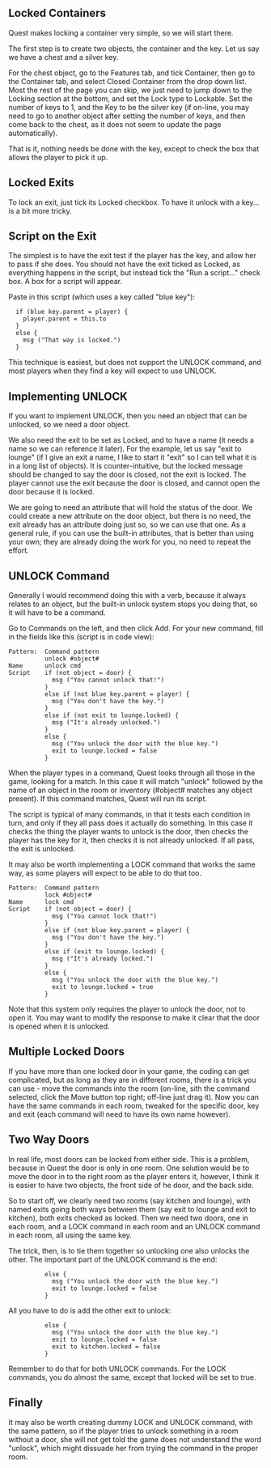 ## Locked Containers

Quest makes locking a container very simple, so we will start there.

The first step is to create two objects, the container and the key. Let us say we have a chest and a silver key.

For the chest object, go to the Features tab, and tick Container, then go to the Container tab, and select Closed Container from the drop down list. Most the rest of the page you can skip, we just need to jump down to the Locking section at the bottom, and set the Lock type to Lockable. Set the number of keys to 1, and the Key to be the silver key (if on-line, you may need to go to another object after setting the number of keys, and then come back to the chest, as it does not seem to update the page automatically).

That is it, nothing needs be done with the key, except to check the box that allows the player to pick it up.


## Locked Exits

To lock an exit, just tick its Locked checkbox. To have it unlock with a key... is a bit more tricky.


## Script on the Exit

The simplest is to have the exit test if the player has the key, and allow her to pass if she does. You should not have the exit ticked as Locked, as everything happens in the script, but instead tick the "Run a script..." check box. A box for a script will appear.

Paste in this script (which uses a key called "blue key"):
```
  if (blue key.parent = player) {
    player.parent = this.to
  }
  else {
    msg ("That way is locked.")
  }
```
This technique is easiest, but does not support the UNLOCK command, and most players when they find a key will expect to use UNLOCK.


## Implementing UNLOCK

If you want to implement UNLOCK, then you need an object that can be unlocked, so we need a door object.

We also need the exit to be set as Locked, and to have a name (it needs a name so we can reference it later). For the example, let us say "exit to lounge" (if I give an exit a name, I like to start it "exit" so I can tell what it is in a long list of objects). It is counter-intuitive, but the locked message should be changed to say the door is closed, not the exit is locked. The player cannot use the exit because the door is closed, and cannot open the door because it is locked.

We are going to need an attribute that will hold the status of the door. We could create a new attribute on the door object, but there is no need, the exit already has an attribute doing just so, so we can use that one. As a general rule, if you can use the built-in attributes, that is better than using your own; they are already doing the work for you, no need to repeat the effort.


## UNLOCK Command

Generally I would recommend doing this with a verb, because it always relates to an object, but the built-in unlock system stops you doing that, so it will have to be a command.

Go to Commands on the left, and then click Add. For your new command, fill in the fields like this (script is in code view):
```
Pattern:  Command pattern
          unlock #object#
Name      unlock cmd
Script    if (not object = door) {
            msg ("You cannot unlock that!")
          }
          else if (not blue key.parent = player) {
            msg ("You don't have the key.")
          }
          else if (not exit to lounge.locked) {
            msg ("It's already unlocked.")
          }
          else {
            msg ("You unlock the door with the blue key.")
            exit to lounge.locked = false
          }
```
When the player types in a command, Quest looks through all those in the game, looking for a match. In this case it will match "unlock" followed by the name of an object in the room or inventory (#object# matches any object present). If this command matches, Quest will run its script.


The script is typical of many commands, in that it tests each condition in turn, and only if they all pass does it actually do something. In this case it checks the thing the player wants to unlock is the door, then checks the player has the key for it, then checks it is not already unlocked. If all pass, the exit is unlocked.


It may also be worth implementing a LOCK command that works the same way, as some players will expect to be able to do that too.
```
Pattern:  Command pattern
          lock #object#
Name      lock cmd
Script    if (not object = door) {
            msg ("You cannot lock that!")
          }
          else if (not blue key.parent = player) {
            msg ("You don't have the key.")
          }
          else if (exit to lounge.locked) {
            msg ("It's already locked.")
          }
          else {
            msg ("You unlock the door with the blue key.")
            exit to lounge.locked = true
          }
```
Note that this system only requires the player to unlock the door, not to open it. You may want to modify the response to make it clear that the door is opened when it is unlocked.


## Multiple Locked Doors

If you have more than one locked door in your game, the coding can get complicated, but as long as they are in different rooms, there is a trick you can use - move the commands into the room (on-line, sith the command selected, click the Move button top right; off-line just drag it). Now you can have the same commands in each room, tweaked for the specific door, key and exit (each command will need to have its own name however).


## Two Way Doors

In real life, most doors can be locked from either side. This is a problem, because in Quest the door is only in one room. One solution would be to move the door in to the right room as the player enters it, however, I think it is easier to have two objects, the front side of he door, and the back side.

So to start off, we clearly need two rooms (say kitchen and lounge), with named exits going both ways between them (say exit to lounge and exit to kitchen), both exits checked as locked. Then we need two doors, one in each room, and a LOCK command in each room and an UNLOCK command in each room, all using the same key.

The trick, then, is to tie them together so unlocking one also unlocks the other. The important part of the UNLOCK command is the end:
```
          else {
            msg ("You unlock the door with the blue key.")
            exit to lounge.locked = false
          }
```
All you have to do is add the other exit to unlock:
```
          else {
            msg ("You unlock the door with the blue key.")
            exit to lounge.locked = false
            exit to kitchen.locked = false
          }
```
Remember to do that for both UNLOCK commands. For the LOCK commands, you do almost the same, except that locked will be set to true.


## Finally

It may also be worth creating dummy LOCK and UNLOCK command, with the same pattern, so if the player tries to unlock something in a room without a door, she will not get told the game does not understand the word "unlock", which might dissuade her from trying the command in the proper room.